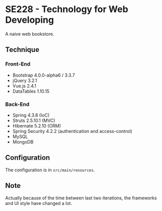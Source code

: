# SE228 - Technology for Web Developing
A naive web bookstore.

## Technique
### Front-End
- Bootstrap 4.0.0-alpha6 / 3.3.7
- jQuery 3.2.1
- Vue.js 2.4.1
- DataTables 1.10.15
### Back-End
- Spring 4.3.8 (IoC)
- Struts 2.5.10.1 (MVC)
- Hibernate 5.2.10 (ORM)
- Spring Security 4.2.2 (authentication and access-control)
- MySQL
- MongoDB

## Configuration
The configuration is in `src/main/resources`.

## Note
Actually because of the time between last two iterations, the frameworks and UI style have changed a lot.
